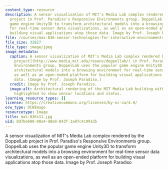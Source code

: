 ```yaml
---
content_type: resource
description: A sensor visualization of MIT's Media Lab complex rendered by the DoppelLab
  project in Prof. Paradiso's Responsive Environments group. DoppelLab uses the popular
  game engine Unity3D to transform architectural models into a browsing environment
  for real-time sensor data visualizations, as well as an open-ended platform for
  building visual applications atop those data. Image by Prof. Joseph Paradiso
file: /courses/mas-836-sensor-technologies-for-interactive-environments-spring-2011/0d7be60808a4d0e0843f1a87c4c991d5_mas-836s11.jpg
file_size: 32827
file_type: image/jpeg
image_metadata:
  caption: A sensor visualization of MIT's Media Lab complex rendered by the [DoppelLab
    project](http://www.media.mit.edu/resenv/doppellab/) in Prof. Paradiso's Responsive
    Environments group. DoppelLab uses the popular game engine Unity3D to transform
    architectural models into a browsing environment for real-time sensor data visualizations,
    as well as an open-ended platform for building visual applications atop those
    data. (Image by Prof. Joseph Paradiso.)
  credit: Image by Prof. Joseph Paradiso.
  image-alt: Architectural rendering of the MIT Media Lab building with various points
    highlighted to show sensor locations and status.
learning_resource_types: []
license: https://creativecommons.org/licenses/by-nc-sa/4.0/
ocw_type: OCWImage
resourcetype: Image
title: mas-836s11.jpg
uid: 0d7be608-08a4-d0e0-843f-1a87c4c991d5
---
```

A sensor visualization of MIT's Media Lab complex rendered by the DoppelLab project in Prof. Paradiso's Responsive Environments group. DoppelLab uses the popular game engine Unity3D to transform architectural models into a browsing environment for real-time sensor data visualizations, as well as an open-ended platform for building visual applications atop those data. Image by Prof. Joseph Paradiso
